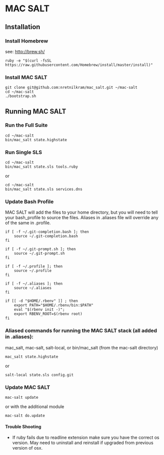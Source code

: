 # MAC SALT

## Installation


### Install Homebrew

see: http://brew.sh/

```
ruby -e "$(curl -fsSL https://raw.githubusercontent.com/Homebrew/install/master/install)"
```


### Install MAC SALT

```
git clone git@github.com:nretnilkram/mac_salt.git ~/mac-salt
cd ~/mac-salt
./bootstrap.sh
```


## Running MAC SALT

### Run the Full Suite

```
cd ~/mac-salt
bin/mac_salt state.highstate
```


### Run Single SLS

```
cd ~/mac-salt
bin/mac_salt state.sls tools.ruby
```
or

```
cd ~/mac-salt
bin/mac_salt state.sls services.dns
```


### Update Bash Profile

MAC SALT will add the files to your home directory, but you will need to tell your bash_profile to source the files. Aliases in .aliases file will override any of the same in .profile.

```
if [ -f ~/.git-completion.bash ]; then
	source ~/.git-completion.bash
fi

if [ -f ~/.git-prompt.sh ]; then
	source ~/.git-prompt.sh
fi

if [ -f ~/.profile ]; then
	source ~/.profile
fi

if [ -f ~/.aliases ]; then
	source ~/.aliases
fi

if [[ -d "$HOME/.rbenv" ]] ; then
	export PATH="$HOME/.rbenv/bin:$PATH"
	eval "$(rbenv init -)";
	export RBENV_ROOT=$(rbenv root)
fi
```


### Aliased commands for running the MAC SALT stack (all added in .aliases):
mac_salt, mac-salt, salt-local, or bin/mac_salt (from the mac-salt directory)

```
mac_salt state.highstate
```
or
```
salt-local state.sls config.git
```


### Update MAC SALT

```
mac-salt update
```
or with the additional module
```
mac-salt do.update
```


#### Trouble Shooting
- If ruby fails due to readline extension make sure you have the correct os version. May need to uninstall and reinstall if upgraded from previous version of osx.

